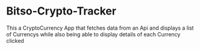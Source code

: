 # Bitso-Crypto-Tracker
This a CryptoCurrency App that fetches data from an Api and displays a list of Currencys while also being able to display details of each Currency clicked
